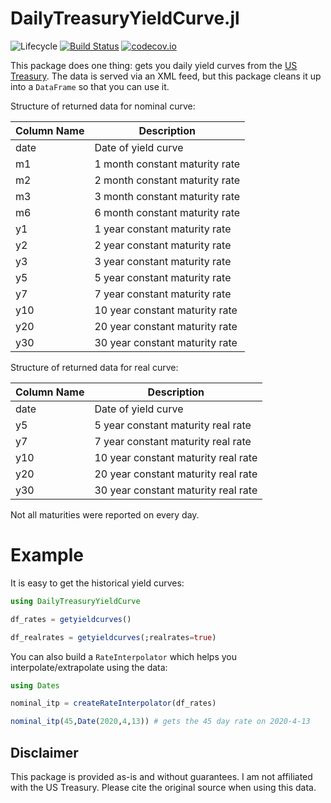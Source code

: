 # DailyTreasuryYieldCurve.jl

![Lifecycle](https://img.shields.io/badge/lifecycle-experimental-orange.svg)<!--
![Lifecycle](https://img.shields.io/badge/lifecycle-maturing-blue.svg)
![Lifecycle](https://img.shields.io/badge/lifecycle-stable-green.svg)
![Lifecycle](https://img.shields.io/badge/lifecycle-retired-orange.svg)
![Lifecycle](https://img.shields.io/badge/lifecycle-archived-red.svg)
![Lifecycle](https://img.shields.io/badge/lifecycle-dormant-blue.svg) -->
[![Build Status](https://travis-ci.com/tbeason/DailyTreasuryYieldCurve.jl.svg?branch=master)](https://travis-ci.com/tbeason/DailyTreasuryYieldCurve.jl)
[![codecov.io](http://codecov.io/github/tbeason/DailyTreasuryYieldCurve.jl/coverage.svg?branch=master)](http://codecov.io/github/tbeason/DailyTreasuryYieldCurve.jl?branch=master)
<!--
[![Documentation](https://img.shields.io/badge/docs-stable-blue.svg)](https://tbeason.github.io/DailyTreasuryYieldCurve.jl/stable)
[![Documentation](https://img.shields.io/badge/docs-master-blue.svg)](https://tbeason.github.io/DailyTreasuryYieldCurve.jl/dev)
-->

This package does one thing: gets you daily yield curves from the [US Treasury](https://www.treasury.gov/resource-center/data-chart-center/interest-rates/Pages/TextView.aspx?data=yield). The data is served via an XML feed, but this package cleans it up into a `DataFrame` so that you can use it.


Structure of returned data for nominal curve:

| Column Name | Description |
| ---- | ---- |
| date | Date of yield curve |
| m1 | 1 month constant maturity rate |
| m2 | 2 month constant maturity rate |
| m3 | 3 month constant maturity rate |
| m6 | 6 month constant maturity rate |
| y1 | 1 year constant maturity rate |
| y2 | 2 year constant maturity rate |
| y3 | 3 year constant maturity rate |
| y5 | 5 year constant maturity rate |
| y7 | 7 year constant maturity rate |
| y10 | 10 year constant maturity rate |
| y20 | 20 year constant maturity rate |
| y30 | 30 year constant maturity rate |


Structure of returned data for real curve:

| Column Name | Description |
| ---- | ---- |
| date | Date of yield curve |
| y5 | 5 year constant maturity real rate |
| y7 | 7 year constant maturity real rate |
| y10 | 10 year constant maturity real rate |
| y20 | 20 year constant maturity real rate |
| y30 | 30 year constant maturity real rate |


Not all maturities were reported on every day.

# Example

It is easy to get the historical yield curves:
```julia
using DailyTreasuryYieldCurve

df_rates = getyieldcurves()

df_realrates = getyieldcurves(;realrates=true)
```

You can also build a `RateInterpolator` which helps you interpolate/extrapolate using the data:
```julia
using Dates

nominal_itp = createRateInterpolator(df_rates)

nominal_itp(45,Date(2020,4,13)) # gets the 45 day rate on 2020-4-13
```






## Disclaimer

This package is provided as-is and without guarantees. I am not affiliated with the US Treasury. Please cite the original source when using this data.
